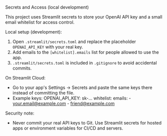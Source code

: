 Secrets and Access (local development)

This project uses Streamlit secrets to store your OpenAI API key and a small email whitelist for access control.

Local setup (development):
1. Open `.streamlit/secrets.toml` and replace the placeholder `OPENAI_API_KEY` with your real key.
2. Add emails to the `[whitelist].emails` list for people allowed to use the app.
3. `.streamlit/secrets.toml` is included in `.gitignore` to avoid accidental commits.

On Streamlit Cloud:
- Go to your app's Settings → Secrets and paste the same keys there instead of committing the file.
- Example keys:
  OPENAI_API_KEY: sk-...
  whitelist:
    emails:
      - your.email@example.com
      - friend@example.com

Security note:
- Never commit your real API keys to Git. Use Streamlit secrets for hosted apps or environment variables for CI/CD and servers.
